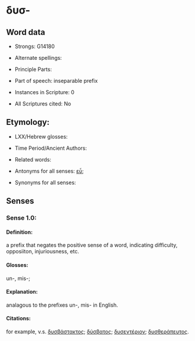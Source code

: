 # δυσ- 

<!-- Status: S2=NeedsFinalCheck -->
<!-- Lexica used for edits:   -->

## Word data

* Strongs: G14180

* Alternate spellings:



* Principle Parts: 


* Part of speech: inseparable prefix


* Instances in Scripture: 0

* All Scriptures cited: No

## Etymology: 


* LXX/Hebrew glosses: 


* Time Period/Ancient Authors: 


* Related words: 

* Antonyms for all senses: [εὖ]();

* Synonyms for all senses: 


## Senses 


### Sense  1.0: 

#### Definition: 

a prefix that negates the positive sense of a word, indicating difficulty, opposiiton, injuriousness, etc. 

#### Glosses: 

un-, mis-; 

#### Explanation: 

analagous to the prefixes un-, mis- in English. 

#### Citations: 

for example, v.s. [δυσβάστακτος](); [δύσβατος](); [δυσεντέριον](); [δυσθεράπευτος]().